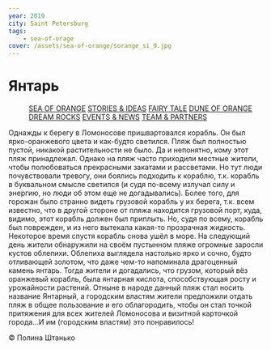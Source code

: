 ```yaml
---
year: 2019
city: Saint Petersburg
tags:
    - sea-of-orage
cover: /assets/sea-of-orange/sorange_si_9.jpg
---
```


# Янтарь

<Menu>
<a href="/sea-of-orange">SEA OF ORANGE</a>
<a href="/sea-of-orange/stories-and-ideas">STORIES & IDEAS</a>
<a href="/sea-of-orange/fairytale">FAIRY TALE</a>
<a href="/sea-of-orange/dune-of-orange">DUNE OF ORANGE</a>
<a href="/sea-of-orange/dreamrocks">DREAM ROCKS</a>
<a href="/sea-of-orange/events-and-news">EVENTS & NEWS</a>
<a href="/sea-of-orange/team-and-partners">TEAM & PARTNERS</a>
</Menu>

Однажды к берегу в Ломоносове пришвартовался корабль. Он был ярко-оранжевого цвета и как-будто светился. Пляж был полностью пустой, никакой растительности не было. Да и непонятно, кому этот пляж принадлежал. Однако на пляж часто приходили местные жители, чтобы полюбоваться прекрасными закатами и рассветами. Но тут люди почувствовали тревогу, они боялись подходить к кораблю, т.к. корабль в буквальном смысле светился (и судя по-всему излучал силу и энергию, но люди об этом еще не догадывались). Более того, для горожан было странно видеть грузовой корабль у их берега, т.к. всем известно, что в другой стороне от пляжа находится грузовой порт, куда, видимо, этот корабль должен был приплыть. Но, судя по всему, корабль был поврежден, и из него вытекала какая-то прозрачная жидкость. Некоторое время спустя корабль снова ушёл в море. На следующий день жители обнаружили на своём пустынном пляже огромные заросли кустов облепихи. Облепиха выглядела настолько ярко и сочно, будто отливающей золотом, что даже чем-то напоминала драгоценный камень янтарь. Тогда жители и догадались, что грузом, который вёз оранжевый корабль, была янтарная кислота, способствующая росту и урожайности растений. Отныне в народе данный пляж стал носить название Янтарный, а городским властям жители предложили отдать пляж в общее пользование и его облагородить, чтобы он стал точкой притяжения для всех жителей Ломоносова и визитной карточкой города...И им (городским властям) это понравилось!

© Полина Штанько
